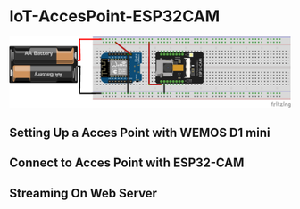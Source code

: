 # IoT-AccesPoint-ESP32CAM
 
![Screenshot](accespointmethod.png)

## Setting Up a Acces Point with WEMOS D1 mini


## Connect to Acces Point with ESP32-CAM 


## Streaming On Web Server
